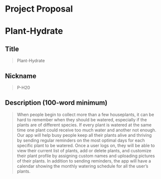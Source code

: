 # Project Proposal
# Plant-Hydrate
## Title
> Plant-Hydrate
## Nickname
> P-H20
## Description (100-word minimum)
> When people begin to collect more than a few houseplants, it can be hard to remember when they should be watered, especially if the plants are of different species. If every plant is watered at the same time one plant could receive too much water and another not enough. Our app will help busy people keep all their plants alive and thriving by sending regular reminders on the most optimal days for each specific plant to be watered.
Once a user logs on, they will be able to view their current list of plants, add or delete plants, and customize their plant profile by assigning custom names and uploading pictures of their plants. In addition to sending reminders, the app will have a calendar showing the monthly watering schedule for all the user’s plants. 
